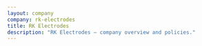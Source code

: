 ```yaml
---
layout: company
company: rk-electrodes
title: RK Electrodes
description: "RK Electrodes — company overview and policies."
---
```

